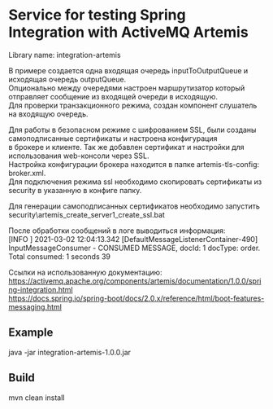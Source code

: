 # Service for testing Spring Integration with ActiveMQ Artemis 
Library name: integration-artemis

  В примере создается одна входящая очередь inputToOutputQueue и исходящая очередь outputQueue.</br>
Опционально между очередями настроен маршрутизатор который отправляет сообщение из входящей очереди в исходящую.</br>
Для проверки транзакционного режима, создан компонент слушатель на входящую очередь.</br>

Для работы в безопасном режиме с шифрованием SSL, были созданы самоподписанные сертификаты и настроена конфигурация</br>
в брокере и клиенте. Так же добавлен сертификат и настройки для использования web-консоли через SSL.</br>
Настройка конфигурации брокера находится в папке artemis-tls-config: broker.xml.</br>
Для подключения режима ssl необходимо скопировать сертификаты из security в указанную в конфиге папку.</br>  

Для генерации самоподписанных сертификатов необходимо запустить</br>
security\artemis_create_server1_create_ssl.bat
 

После обработки сообщений в логе выводиться информация:</br>
[INFO ] 2021-03-02 12:04:13.342 [DefaultMessageListenerContainer-490] InputMessageConsumer - CONSUMED MESSAGE, docId: 1 docType: order. Total consumed: 1 seconds 39

Ссылки на использованную документацию:</br>
https://activemq.apache.org/components/artemis/documentation/1.0.0/spring-integration.html</br>
https://docs.spring.io/spring-boot/docs/2.0.x/reference/html/boot-features-messaging.html

## Example
java -jar integration-artemis-1.0.0.jar

## Build
mvn clean install
